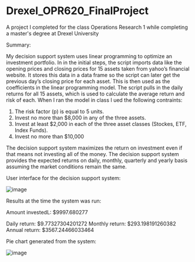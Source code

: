# Drexel_OPR620_FinalProject

A project I completed for the class Operations Research 1 while completing a master's degree at Drexel University

Summary:

My decision support system uses linear programming to optimize an investment portfolio. In in the initial steps, the script imports data like the opening prices and closing prices for 15 assets taken from yahoo’s financial website. It stores this data in a data frame so the script can later get the previous day’s closing price for each asset. This is then used as the coefficients in the linear programming model. The script pulls in the daily returns for all 15 assets, which is used to calculate the average return and risk of each. When I ran the model in class I ued the following contraints:

1) The risk factor (p) is equal to 5 units.
2) Invest no more than $8,000 in any of the three assets. 
3) Invest at least $2,000 in each of the three asset classes (Stockes, ETF, Index Funds).
4) Invest no more than $10,000

The decision support system maximizes the return on investment even if that means not investing all of the money. The decision support system provides the expected returns on daily, monthly, quarterly and yearly basis assuming the market conditions remain the same.

User interface for the decision support system:

![image](https://user-images.githubusercontent.com/103590679/205519017-ce4e0f89-3d2c-49c2-88b0-699f40d6a950.png)

Results at the time the system was run:

Amount investedL: $9997.680277

Daily return: $9.77327304201272
Monthly return: $293.198191260382
Annual return: $3567.24466033464

Pie chart generated from the system:

![image](https://user-images.githubusercontent.com/103590679/205519176-57dd4bb0-25b5-417b-adcb-8f3187bae491.png)



